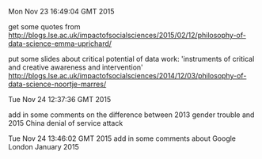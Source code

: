 
Mon Nov 23 16:49:04 GMT 2015

get some quotes from http://blogs.lse.ac.uk/impactofsocialsciences/2015/02/12/philosophy-of-data-science-emma-uprichard/

put some slides about critical potential of data work: 'instruments of critical and creative awareness and intervention' http://blogs.lse.ac.uk/impactofsocialsciences/2014/12/03/philosophy-of-data-science-noortje-marres/

Tue Nov 24 12:37:36 GMT 2015

add in some comments on the difference between 2013 gender trouble and 2015 China denial of service attack

Tue Nov 24 13:46:02 GMT 2015
add in some comments about Google London January 2015


